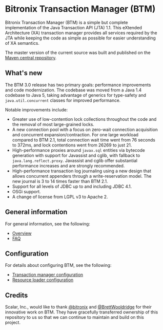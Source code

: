 # Bitronix Transaction Manager (BTM)

Bitronix Transaction Manager (BTM) is a simple but complete implementation of the Java Transaction API (JTA) 1.1. This eXtended Architecture (XA) transaction manager provides all services required by the JTA while keeping the code as simple as possible for easier understanding of XA semantics.

The master version of the current source was built and published on the [Maven central repository](https://mvnrepository.com/artifact/com.github.marcus-nl.btm).

## What's new

The BTM 3.0 release has two primary goals: performance improvements and code modernization. The codebase was moved from
a Java 1.4 codebase to Java 5, taking advantage of generics for type-safety and `java.util.concurrent` classes for improved
performance.

Notable improvements include:

* Greater use of low-contention lock collections throughout the code and the removal of most large-grained locks.
* A new connection pool with a focus on zero-wait connection acquisition and concurrent expansion/contraction. For one large
workload compared to BTM 2.1, total connection wait time went from 76 seconds to 372ms, and lock contentions went from 26269
to just 21.
* High-performance proxies around `javax.sql` entities via bytecode generation with support for Javassist and cglib, with 
fallback to `java.lang.reflect.proxy`. Javassist and cglib offer substantial performance increases and are strongly recommended.
* High-performance transaction log journaling using a new design that allows concurrent appenders through a write-reservation model. The new journal is 3 to 14 times faster than BTM 2.1.
* Support for all levels of JDBC up to and including JDBC 4.1.
* OSGi support.
* A change of license from LGPL v3 to Apache 2.

## General information

For general information, see the following:

* [Overview](https://github.com/scalar-labs/btm/wiki/Overview)
* [FAQ](https://github.com/scalar-labs/btm/wiki/FAQ)

## Configuration

For details about configuring BTM, see the following:

* [Transaction manager configuration](https://github.com/scalar-labs/btm/wiki/Transaction-manager-configuration)
* [Resource loader configuration](https://github.com/scalar-labs/btm/wiki/Resource-loader-configuration)

## Credits

Scalar, Inc., would like to thank [@bitronix](https://twitter.com/bitronix) and [@BrettWooldridge](https://twitter.com/BrettWooldridge) for their innovative work on BTM. They have gracefully transferred ownership of this repository to us so that we can continue to maintain and build on this project.

